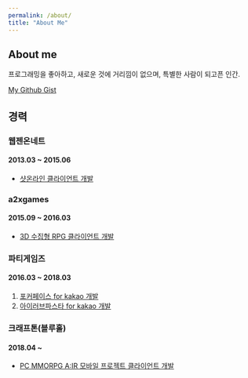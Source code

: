 ```yaml
---
permalink: /about/
title: "About Me"
---
```


## About me
프로그래밍을 좋아하고,
새로운 것에 거리낌이 없으며,
특별한 사람이 되고픈 인간.

[My Github Gist](https://gist.github.com/sunghwanpark)

## 경력

### 웹젠온네트
#### 2013.03 ~ 2015.06
- [샷온라인 클라이언트 개발](https://www.evernote.com/shard/s657/sh/4c6315d1-3b4b-4be2-b256-7c907f10b495/2820409e70651a3df8d7276591309f22)

### a2xgames
#### 2015.09 ~ 2016.03
- [3D 수집형 RPG 클라이언트 개발](https://www.evernote.com/shard/s657/sh/1ac170c9-12d5-41e6-a344-22b8f4ca1835/ad3ce54d102bd5721b06539233780191)

### 파티게임즈
#### 2016.03 ~ 2018.03
1. [포커페이스 for kakao 개발](https://www.evernote.com/shard/s657/sh/b6925819-7956-4c6e-aadc-0ff9ed2b311b/0bae1ccc538a263cf96b36df088c739e)
2. [아이러브파스타 for kakao 개발](https://www.evernote.com/shard/s657/sh/bc34ec6d-f21d-46e0-bbd1-f1e3352c4286/549b872a480aacbbf3bb0e840be729be)

### 크래프톤(블루홀)
#### 2018.04 ~
- [PC MMORPG A:IR 모바일 프로젝트 클라이언트 개발](https://www.evernote.com/shard/s657/sh/1da24e1c-d271-4f6d-aff5-9436788ec072/6360bb3bbbc8e306e6d08ff76f84f266)
